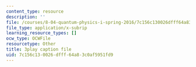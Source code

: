 ```yaml
---
content_type: resource
description: ''
file: /courses/8-04-quantum-physics-i-spring-2016/7c156c130026dfff64a83c0af5951fd9_NwPOhzDPHKc.srt
file_type: application/x-subrip
learning_resource_types: []
ocw_type: OCWFile
resourcetype: Other
title: 3play caption file
uid: 7c156c13-0026-dfff-64a8-3c0af5951fd9
---
```

